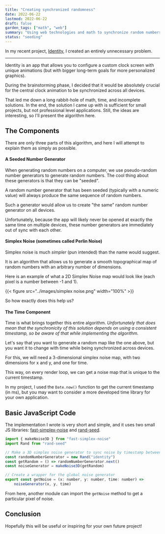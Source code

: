 ```yaml
---
title: "Creating synchronized randomness"
date: 2022-06-22
lastmod: 2022-06-22
draft: false
garden_tags: ["math", "web"]
summary: "Using web technologies and math to synchronize random numbers without the need for a server."
status: "seeding"
---
```


In my recent project, [Identity](https://github.com/We-Gold/identity), I created an entirely unnecessary problem.

---

Identity is an app that allows you to configure a custom clock screen with unique animations (but with bigger long-term goals for more personalized graphics).

During the brainstorming phase, I decided that it would be absolutely crucial for the central clock animation to be synchronized across all devices.

That led me down a long rabbit-hole of math, time, and incomplete solutions. In the end, the solution I came up with is sufficient for small projects, but not professional level applications. Still, the ideas are interesting, so I'll present the algorithm here.

## The Components

There are only three parts of this algorithm, and here I will attempt to explain them as simply as possible.

#### A Seeded Number Generator

When generating random numbers on a computer, we use pseudo-random number generators to generate random numbers. The cool thing about these generators is that they can be "seeded".

A random number generator that has been seeded (typically with a numeric value) will always produce the same sequence of random numbers.

Such a generator would allow us to create "the same" random number generator on all devices.

Unfortunately, because the app will likely never be opened at exactly the same time on multiple devices, these number generators are immediately out of sync with each other.

#### Simplex Noise (sometimes called Perlin Noise)

Simplex noise is much _simpler_ (pun intended) than the name would suggest.

It is an algorithm that allows us to generate a smooth topographical map of random numbers with an arbitrary number of dimensions.

Here is an example of what a 2D Simplex Noise map would look like (each pixel is a number between -1 and 1).

{{< figure src="../images/simplex noise.png" width="100%" >}}

So how exactly does this help us?

#### The Time Component

Time is what brings together this entire algorithm. _Unfortunately that does mean that the synchronicity of this solution depends on using a consistent timestamp, so be aware of that while implementing the algorithm._

Let's say that you want to generate a random map like the one above, but you want it to change with time while being synchronized across devices.

For this, we will need a 3-dimensional simplex noise map, with two dimensions for x and y, and one for time.

This way, on every render loop, we can get a noise map that is unique to the current timestamp.

In my project, I used the `Date.now()` function to get the current timestamp (in ms), but you may want to consider a more developed time library for your own application.

## Basic JavaScript Code

The implementation I wrote is very short and simple, and it uses two small JS libraries: [fast-simplex-noise](https://www.npmjs.com/package/fast-simplex-noise) and [rand-seed](https://www.npmjs.com/package/rand-seed).

```javascript
import { makeNoise3D } from "fast-simplex-noise"
import Rand from "rand-seed"

// Make a 3D simplex noise generator to sync noise by timestamp between devices
const randomNumberGenerator = new Rand("identity")
const getRandom = () => randomNumberGenerator.next()
const noiseGenerator = makeNoise3D(getRandom)

// Create a wrapper for the global noise generator
export const getNoise = (x: number, y: number, time: number) =>
	noiseGenerator(x, y, time)
```

From here, another module can import the `getNoise` method to get a particular pixel of noise.

## Conclusion

Hopefully this will be useful or inspiring for your own future project!
